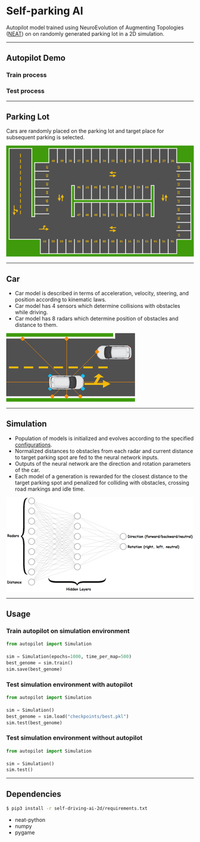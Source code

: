 # Self-parking AI

Autopilot model trained using NeuroEvolution of Augmenting Topologies ([NEAT](https://github.com/Defaultin/car-autopilot/blob/master/papers/neat.pdf)) on on randomly generated parking lot in a 2D simulation.

---

## Autopilot Demo

### Train process

### Test process

---

## Parking Lot

Cars are randomly placed on the parking lot and target place for subsequent parking is selected.

![](https://github.com/Defaultin/car-autopilot/blob/master/self-parking-ai-2d/autopilot/sprites/parking.png "Parking lot")

---

## Car

* Сar model is described in terms of acceleration, velocity, steering, and position according to kinematic laws.
* Сar model has 4 sensors which determine collisions with obstacles while driving.
* Сar model has 8 radars which determine position of obstacles and distance to them.

![](https://github.com/Defaultin/car-autopilot/blob/master/self-parking-ai-2d/demo/car-model.png "Car model")

---

## Simulation

* Population of models is initialized and evolves according to the specified [configurations](https://github.com/Defaultin/car-autopilot/blob/master/self-parking-ai-2d/autopilot/self-parking.conf).
* Normalized distances to obstacles from each radar and current distance to target parking spot are fed to the neural network inputs.
* Outputs of the neural network are the direction and rotation parameters of the car.
* Each model of a generation is rewarded for the closest distance to the target parking spot and penalized for colliding with obstacles, crossing road markings and idle time.

![](https://github.com/Defaultin/car-autopilot/blob/master/self-parking-ai-2d/demo/neat-model.png "NEAT model")

---

## Usage

### Train autopilot on simulation environment
```python
from autopilot import Simulation

sim = Simulation(epochs=1000, time_per_map=500)
best_genome = sim.train()
sim.save(best_genome)
```

### Test simulation environment with autopilot
```python
from autopilot import Simulation

sim = Simulation()
best_genome = sim.load("checkpoints/best.pkl")
sim.test(best_genome)
```

### Test simulation environment without autopilot
```python
from autopilot import Simulation

sim = Simulation()
sim.test()
```

---

## Dependencies

```bash
$ pip3 install -r self-driving-ai-2d/requirements.txt
```

* neat-python
* numpy
* pygame
